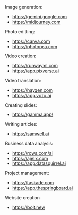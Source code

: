 Image generation:
* https://gemini.google.com
* https://midjourney.com

Photo editting:
* https://canva.com
* https://photopea.com

Video creation:
* https://runwayml.com
* https://app.pixverse.ai

Video translation:
* https://haygen.com
* https://app.vozo.ai

Creating slides:
* https://gamma.app/

Writing articles:
* https://samwell.ai

Business data analysis:
* https://rows.com/ai
* https://ajelix.com
* https://app.datasquirrel.ai

Project management:
* https://taskade.com
* https://app.thespringboard.ai

Website creation
* https://bolt.new
